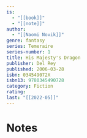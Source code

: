 ```yaml
---
is:
  - "[[book]]"
  - "[[note]]"
author:
  - "[[Naomi Novik]]"
genre: fantasy
series: Temeraire
series-number: 1
title: His Majesty's Dragon
publisher: Del Rey
published: 2006-03-28
isbn: 034549072X
isbn13: 9780345490728
category: Fiction
rating: 
last: "[[2022-05]]"
---
```

# Notes
